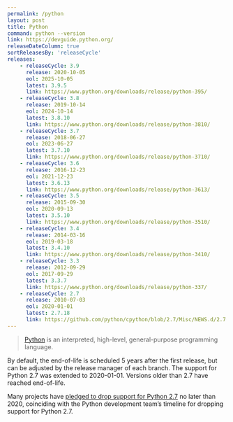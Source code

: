 ```yaml
---
permalink: /python
layout: post
title: Python
command: python --version
link: https://devguide.python.org/
releaseDateColumn: true
sortReleasesBy: 'releaseCycle'
releases:
    - releaseCycle: 3.9
      release: 2020-10-05
      eol: 2025-10-05
      latest: 3.9.5
      link: https://www.python.org/downloads/release/python-395/
    - releaseCycle: 3.8
      release: 2019-10-14
      eol: 2024-10-14
      latest: 3.8.10
      link: https://www.python.org/downloads/release/python-3810/
    - releaseCycle: 3.7
      release: 2018-06-27
      eol: 2023-06-27
      latest: 3.7.10
      link: https://www.python.org/downloads/release/python-3710/
    - releaseCycle: 3.6
      release: 2016-12-23
      eol: 2021-12-23
      latest: 3.6.13
      link: https://www.python.org/downloads/release/python-3613/
    - releaseCycle: 3.5
      release: 2015-09-30
      eol: 2020-09-13
      latest: 3.5.10
      link: https://www.python.org/downloads/release/python-3510/
    - releaseCycle: 3.4
      release: 2014-03-16
      eol: 2019-03-18
      latest: 3.4.10
      link: https://www.python.org/downloads/release/python-3410/
    - releaseCycle: 3.3
      release: 2012-09-29
      eol: 2017-09-29
      latest: 3.3.7
      link: https://www.python.org/downloads/release/python-337/
    - releaseCycle: 2.7
      release: 2010-07-03
      eol: 2020-01-01
      latest: 2.7.18
      link: https://github.com/python/cpython/blob/2.7/Misc/NEWS.d/2.7.18rc1.rst
---
```


> [Python](https://www.python.org/) is an interpreted, high-level, general-purpose programming language.

By default, the end-of-life is scheduled 5 years after the first release, but can be adjusted by the release manager of each branch. The support for Python 2.7 was extended to 2020-01-01. Versions older than 2.7 have reached end-of-life.

Many projects have [pledged to drop support for Python 2.7](https://python3statement.org/) no later than 2020, coinciding with the Python development team’s timeline for dropping support for Python 2.7.
